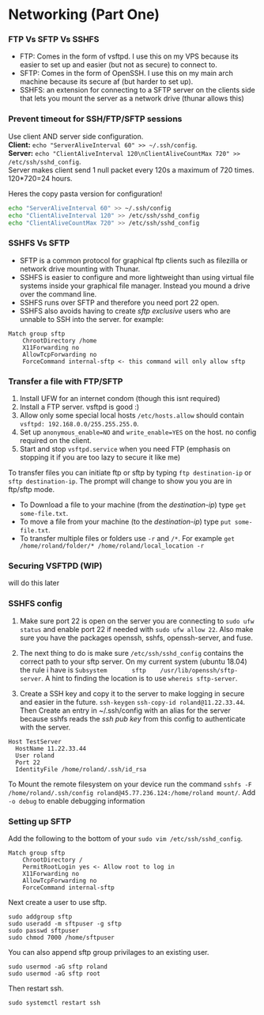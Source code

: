 # Networking (Part One)

### FTP Vs SFTP Vs SSHFS

* FTP: Comes in the form of vsftpd. I use this on my VPS because its easier to set up and easier (but not as secure) to connect to.
* SFTP: Comes in the form of OpenSSH. I use this on my main arch machine because its secure af (but harder to set up).
* SSHFS: an extension for connecting to a SFTP server on the clients side that lets you mount the server as a network drive (thunar allows this)

### Prevent timeout for SSH/FTP/SFTP sessions

Use client AND server side configuration.\
**Client:** `echo "ServerAliveInterval 60" >> ~/.ssh/config`.\
**Server:** `echo "ClientAliveInterval 120\nClientAliveCountMax 720" >> /etc/ssh/sshd_config`.\
Server makes client send 1 null packet every 120s a maximum of 720 times. 120*720=24 hours.

Heres the copy pasta version for configuration!

```bash
echo "ServerAliveInterval 60" >> ~/.ssh/config
echo "ClientAliveInterval 120" >> /etc/ssh/sshd_config
echo "ClientAliveCountMax 720" >> /etc/ssh/sshd_config
```

### SSHFS Vs SFTP

* SFTP is a common protocol for graphical ftp clients such as filezilla or network drive mounting with Thunar.
* SSHFS is easier to configure and more lightweight than using virtual file systems inside your graphical file manager. Instead you mound a drive over the command line.
* SSHFS runs over SFTP and therefore you need port 22 open.
* SSHFS also avoids having to create *sftp exclusive* users who are unnable to SSH into the server. for example:

```none
Match group sftp
	ChrootDirectory /home
	X11Forwarding no
	AllowTcpForwarding no
	ForceCommand internal-sftp <- this command will only allow sftp
```

### Transfer a file with FTP/SFTP

1. Install UFW for an internet condom (though this isnt required)
2. Install a FTP server. vsftpd is good :)
3. Allow only some special local hosts `/etc/hosts.allow` should contain `vsftpd: 192.168.0.0/255.255.255.0`.
4. Set up `anonymous_enable=NO` and `write_enable=YES` on the host. no config required on the client.
5. Start and stop `vsftpd.service` when you need FTP (emphasis on stopping it if you are too lazy to secure it like me)

To transfer files you can initiate ftp or sftp by typing `ftp destination-ip` or `sftp destination-ip`. The prompt will change to show you you are in ftp/sftp mode.

* To Download a file to your machine (from the *destination-ip*) type `get some-file.txt`.
* To move a file from your machine (to the *destination-ip*) type `put some-file.txt`.
* To transfer multiple files or folders use `-r` and `/*`. For example `get /home/roland/folder/* /home/roland/local_location -r`

### Securing VSFTPD (WIP)

will do this later

### SSHFS config

1. Make sure port 22 is open on the server you are connecting to `sudo ufw status` and enable port 22 if needed with `sudo ufw allow 22`. Also make sure you have the packages openssh, sshfs, openssh-server, and fuse.

2. The next thing to do is make sure `/etc/ssh/sshd_config` contains the correct path to your sftp server. On my current system (ubuntu 18.04) the rule i have is `Subsystem       sftp    /usr/lib/openssh/sftp-server`. A hint to finding the location is to use `whereis sftp-server`.

3. Create a SSH key and copy it to the server to make logging in secure and easier in the future. `ssh-keygen` `ssh-copy-id roland@11.22.33.44`. Then Create an entry in ~/.ssh/config with an alias for the server because sshfs reads the *ssh pub key* from this config to authenticate with the server.

```none
Host TestServer
  HostName 11.22.33.44
  User roland
  Port 22
  IdentityFile /home/roland/.ssh/id_rsa
```

To Mount the remote filesystem on your device run the command `sshfs -F /home/roland/.ssh/config roland@45.77.236.124:/home/roland mount/`. Add
`-o debug` to enable debugging information

### Setting up SFTP

Add the following to the bottom of your `sudo vim /etc/ssh/sshd_config`.

```none
Match group sftp
	ChrootDirectory /
	PermitRootLogin yes <- Allow root to log in
	X11Forwarding no
	AllowTcpForwarding no
	ForceCommand internal-sftp
```

Next create a user to use sftp.

```none
sudo addgroup sftp
sudo useradd -m sftpuser -g sftp
sudo passwd sftpuser
sudo chmod 7000 /home/sftpuser
```

You can also append sftp group privilages to an existing user.

```none
sudo usermod -aG sftp roland
sudo usermod -aG sftp root
```

Then restart ssh.

```none
sudo systemctl restart ssh
```
